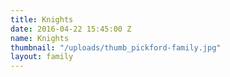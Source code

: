 ```yaml
---
title: Knights
date: 2016-04-22 15:45:00 Z
name: Knights
thumbnail: "/uploads/thumb_pickford-family.jpg"
layout: family
---
```


